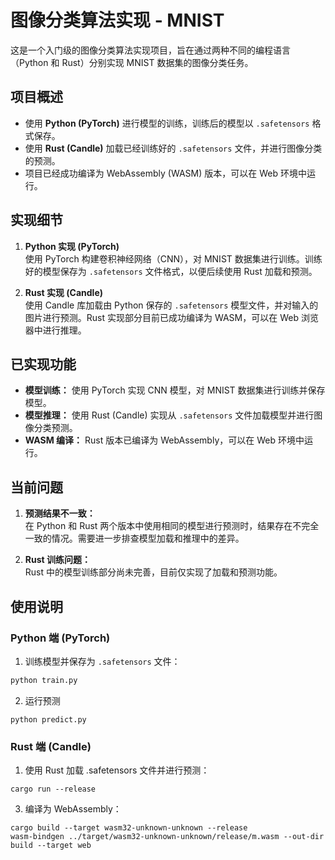 # 图像分类算法实现 - MNIST

这是一个入门级的图像分类算法实现项目，旨在通过两种不同的编程语言（Python 和 Rust）分别实现 MNIST 数据集的图像分类任务。

## 项目概述

- 使用 **Python (PyTorch)** 进行模型的训练，训练后的模型以 `.safetensors` 格式保存。
- 使用 **Rust (Candle)** 加载已经训练好的 `.safetensors` 文件，并进行图像分类的预测。
- 项目已经成功编译为 WebAssembly (WASM) 版本，可以在 Web 环境中运行。

## 实现细节

1. **Python 实现 (PyTorch)**  
   使用 PyTorch 构建卷积神经网络（CNN），对 MNIST 数据集进行训练。训练好的模型保存为 `.safetensors` 文件格式，以便后续使用 Rust 加载和预测。

2. **Rust 实现 (Candle)**  
   使用 Candle 库加载由 Python 保存的 `.safetensors` 模型文件，并对输入的图片进行预测。Rust 实现部分目前已成功编译为 WASM，可以在 Web 浏览器中进行推理。

## 已实现功能

- **模型训练：** 使用 PyTorch 实现 CNN 模型，对 MNIST 数据集进行训练并保存模型。
- **模型推理：** 使用 Rust (Candle) 实现从 `.safetensors` 文件加载模型并进行图像分类预测。
- **WASM 编译：** Rust 版本已编译为 WebAssembly，可以在 Web 环境中运行。

## 当前问题

1. **预测结果不一致：**  
   在 Python 和 Rust 两个版本中使用相同的模型进行预测时，结果存在不完全一致的情况。需要进一步排查模型加载和推理中的差异。

2. **Rust 训练问题：**  
   Rust 中的模型训练部分尚未完善，目前仅实现了加载和预测功能。

## 使用说明

### Python 端 (PyTorch)

1. 训练模型并保存为 `.safetensors` 文件：

```bash
python train.py
```
2. 运行预测
```
python predict.py
```
### Rust 端 (Candle)
1. 使用 Rust 加载 .safetensors 文件并进行预测：
```
cargo run --release
```
3. 编译为 WebAssembly：
```
cargo build --target wasm32-unknown-unknown --release
wasm-bindgen ../target/wasm32-unknown-unknown/release/m.wasm --out-dir build --target web
```
